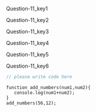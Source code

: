 Question-11_key1


Question-11_key2


Question-11_key3


Question-11_key4


Question-11_key5


Question-11_key6



```javascript
// please write code here
```


```solution
function add_numbers(num1,num2){
   console.log(num1+num2);
}
add_numbers(56,12);
```